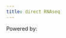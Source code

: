 ```yaml
---
title: direct RNAseq
---
```


<p class="shieldlist">
Powered by:
<FlatShield label="usegalaxy" message="eu" href="https://usegalaxy.eu"/>
</p>



